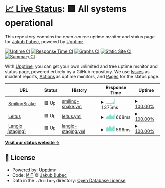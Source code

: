 # [📈 Live Status](https://https://sibyx.github.io): <!--live status--> **🟩 All systems operational**

This repository contains the open-source uptime monitor and status page for [Jakub Dubec](https://jakubdubec.me/), powered by [Upptime](https://github.com/upptime/upptime).

[![Uptime CI](https://github.com/Sibyx/uptime-monitor/workflows/Uptime%20CI/badge.svg)](https://github.com/Sibyx/uptime-monitor/actions?query=workflow%3A%22Uptime+CI%22)
[![Response Time CI](https://github.com/Sibyx/uptime-monitor/workflows/Response%20Time%20CI/badge.svg)](https://github.com/Sibyx/uptime-monitor/actions?query=workflow%3A%22Response+Time+CI%22)
[![Graphs CI](https://github.com/Sibyx/uptime-monitor/workflows/Graphs%20CI/badge.svg)](https://github.com/Sibyx/uptime-monitor/actions?query=workflow%3A%22Graphs+CI%22)
[![Static Site CI](https://github.com/Sibyx/uptime-monitor/workflows/Static%20Site%20CI/badge.svg)](https://github.com/Sibyx/uptime-monitor/actions?query=workflow%3A%22Static+Site+CI%22)
[![Summary CI](https://github.com/Sibyx/uptime-monitor/workflows/Summary%20CI/badge.svg)](https://github.com/Sibyx/uptime-monitor/actions?query=workflow%3A%22Summary+CI%22)

With [Upptime](https://upptime.js.org), you can get your own unlimited and free uptime monitor and status page, powered entirely by a GitHub repository. We use [Issues](https://github.com/Sibyx/uptime-monitor/issues) as incident reports, [Actions](https://github.com/Sibyx/uptime-monitor/actions) as uptime monitors, and [Pages](https://https://sibyx.github.io) for the status page.

<!--start: status pages-->
<!-- This summary is generated by Upptime (https://github.com/upptime/upptime) -->
<!-- Do not edit this manually, your changes will be overwritten -->
<!-- prettier-ignore -->
| URL | Status | History | Response Time | Uptime |
| --- | ------ | ------- | ------------- | ------ |
| <img alt="" src="https://icons.duckduckgo.com/ip3/studenti-api.jazykovanie.sk.ico" height="13"> [SmilingSnake](https://studenti-api.jazykovanie.sk/v1/status) | 🟩 Up | [smiling-snake.yml](https://github.com/Sibyx/uptime-monitor/commits/HEAD/history/smiling-snake.yml) | <details><summary><img alt="Response time graph" src="./graphs/smiling-snake/response-time-week.png" height="20"> 1375ms</summary><br><a href="https://Sibyx.github.io/uptime-monitor/history/smiling-snake"><img alt="Response time 1002" src="https://img.shields.io/endpoint?url=https%3A%2F%2Fraw.githubusercontent.com%2FSibyx%2Fuptime-monitor%2FHEAD%2Fapi%2Fsmiling-snake%2Fresponse-time.json"></a><br><a href="https://Sibyx.github.io/uptime-monitor/history/smiling-snake"><img alt="24-hour response time 612" src="https://img.shields.io/endpoint?url=https%3A%2F%2Fraw.githubusercontent.com%2FSibyx%2Fuptime-monitor%2FHEAD%2Fapi%2Fsmiling-snake%2Fresponse-time-day.json"></a><br><a href="https://Sibyx.github.io/uptime-monitor/history/smiling-snake"><img alt="7-day response time 1375" src="https://img.shields.io/endpoint?url=https%3A%2F%2Fraw.githubusercontent.com%2FSibyx%2Fuptime-monitor%2FHEAD%2Fapi%2Fsmiling-snake%2Fresponse-time-week.json"></a><br><a href="https://Sibyx.github.io/uptime-monitor/history/smiling-snake"><img alt="30-day response time 1034" src="https://img.shields.io/endpoint?url=https%3A%2F%2Fraw.githubusercontent.com%2FSibyx%2Fuptime-monitor%2FHEAD%2Fapi%2Fsmiling-snake%2Fresponse-time-month.json"></a><br><a href="https://Sibyx.github.io/uptime-monitor/history/smiling-snake"><img alt="1-year response time 1002" src="https://img.shields.io/endpoint?url=https%3A%2F%2Fraw.githubusercontent.com%2FSibyx%2Fuptime-monitor%2FHEAD%2Fapi%2Fsmiling-snake%2Fresponse-time-year.json"></a></details> | <details><summary><a href="https://Sibyx.github.io/uptime-monitor/history/smiling-snake">100.00%</a></summary><a href="https://Sibyx.github.io/uptime-monitor/history/smiling-snake"><img alt="All-time uptime 99.84%" src="https://img.shields.io/endpoint?url=https%3A%2F%2Fraw.githubusercontent.com%2FSibyx%2Fuptime-monitor%2FHEAD%2Fapi%2Fsmiling-snake%2Fuptime.json"></a><br><a href="https://Sibyx.github.io/uptime-monitor/history/smiling-snake"><img alt="24-hour uptime 100.00%" src="https://img.shields.io/endpoint?url=https%3A%2F%2Fraw.githubusercontent.com%2FSibyx%2Fuptime-monitor%2FHEAD%2Fapi%2Fsmiling-snake%2Fuptime-day.json"></a><br><a href="https://Sibyx.github.io/uptime-monitor/history/smiling-snake"><img alt="7-day uptime 100.00%" src="https://img.shields.io/endpoint?url=https%3A%2F%2Fraw.githubusercontent.com%2FSibyx%2Fuptime-monitor%2FHEAD%2Fapi%2Fsmiling-snake%2Fuptime-week.json"></a><br><a href="https://Sibyx.github.io/uptime-monitor/history/smiling-snake"><img alt="30-day uptime 99.92%" src="https://img.shields.io/endpoint?url=https%3A%2F%2Fraw.githubusercontent.com%2FSibyx%2Fuptime-monitor%2FHEAD%2Fapi%2Fsmiling-snake%2Fuptime-month.json"></a><br><a href="https://Sibyx.github.io/uptime-monitor/history/smiling-snake"><img alt="1-year uptime 99.84%" src="https://img.shields.io/endpoint?url=https%3A%2F%2Fraw.githubusercontent.com%2FSibyx%2Fuptime-monitor%2FHEAD%2Fapi%2Fsmiling-snake%2Fuptime-year.json"></a></details>
| <img alt="" src="https://icons.duckduckgo.com/ip3/studenti-api.leitus.sk.ico" height="13"> [Leitus](https://studenti-api.leitus.sk/v1/status) | 🟩 Up | [leitus.yml](https://github.com/Sibyx/uptime-monitor/commits/HEAD/history/leitus.yml) | <details><summary><img alt="Response time graph" src="./graphs/leitus/response-time-week.png" height="20"> 668ms</summary><br><a href="https://Sibyx.github.io/uptime-monitor/history/leitus"><img alt="Response time 616" src="https://img.shields.io/endpoint?url=https%3A%2F%2Fraw.githubusercontent.com%2FSibyx%2Fuptime-monitor%2FHEAD%2Fapi%2Fleitus%2Fresponse-time.json"></a><br><a href="https://Sibyx.github.io/uptime-monitor/history/leitus"><img alt="24-hour response time 578" src="https://img.shields.io/endpoint?url=https%3A%2F%2Fraw.githubusercontent.com%2FSibyx%2Fuptime-monitor%2FHEAD%2Fapi%2Fleitus%2Fresponse-time-day.json"></a><br><a href="https://Sibyx.github.io/uptime-monitor/history/leitus"><img alt="7-day response time 668" src="https://img.shields.io/endpoint?url=https%3A%2F%2Fraw.githubusercontent.com%2FSibyx%2Fuptime-monitor%2FHEAD%2Fapi%2Fleitus%2Fresponse-time-week.json"></a><br><a href="https://Sibyx.github.io/uptime-monitor/history/leitus"><img alt="30-day response time 638" src="https://img.shields.io/endpoint?url=https%3A%2F%2Fraw.githubusercontent.com%2FSibyx%2Fuptime-monitor%2FHEAD%2Fapi%2Fleitus%2Fresponse-time-month.json"></a><br><a href="https://Sibyx.github.io/uptime-monitor/history/leitus"><img alt="1-year response time 616" src="https://img.shields.io/endpoint?url=https%3A%2F%2Fraw.githubusercontent.com%2FSibyx%2Fuptime-monitor%2FHEAD%2Fapi%2Fleitus%2Fresponse-time-year.json"></a></details> | <details><summary><a href="https://Sibyx.github.io/uptime-monitor/history/leitus">100.00%</a></summary><a href="https://Sibyx.github.io/uptime-monitor/history/leitus"><img alt="All-time uptime 99.85%" src="https://img.shields.io/endpoint?url=https%3A%2F%2Fraw.githubusercontent.com%2FSibyx%2Fuptime-monitor%2FHEAD%2Fapi%2Fleitus%2Fuptime.json"></a><br><a href="https://Sibyx.github.io/uptime-monitor/history/leitus"><img alt="24-hour uptime 100.00%" src="https://img.shields.io/endpoint?url=https%3A%2F%2Fraw.githubusercontent.com%2FSibyx%2Fuptime-monitor%2FHEAD%2Fapi%2Fleitus%2Fuptime-day.json"></a><br><a href="https://Sibyx.github.io/uptime-monitor/history/leitus"><img alt="7-day uptime 100.00%" src="https://img.shields.io/endpoint?url=https%3A%2F%2Fraw.githubusercontent.com%2FSibyx%2Fuptime-monitor%2FHEAD%2Fapi%2Fleitus%2Fuptime-week.json"></a><br><a href="https://Sibyx.github.io/uptime-monitor/history/leitus"><img alt="30-day uptime 100.00%" src="https://img.shields.io/endpoint?url=https%3A%2F%2Fraw.githubusercontent.com%2FSibyx%2Fuptime-monitor%2FHEAD%2Fapi%2Fleitus%2Fuptime-month.json"></a><br><a href="https://Sibyx.github.io/uptime-monitor/history/leitus"><img alt="1-year uptime 99.85%" src="https://img.shields.io/endpoint?url=https%3A%2F%2Fraw.githubusercontent.com%2FSibyx%2Fuptime-monitor%2FHEAD%2Fapi%2Fleitus%2Fuptime-year.json"></a></details>
| <img alt="" src="https://icons.duckduckgo.com/ip3/staging-api.langio.sk.ico" height="13"> [Langio (staging)](https://staging-api.langio.sk/v1/status) | 🟩 Up | [langio-staging.yml](https://github.com/Sibyx/uptime-monitor/commits/HEAD/history/langio-staging.yml) | <details><summary><img alt="Response time graph" src="./graphs/langio-staging/response-time-week.png" height="20"> 596ms</summary><br><a href="https://Sibyx.github.io/uptime-monitor/history/langio-staging"><img alt="Response time 625" src="https://img.shields.io/endpoint?url=https%3A%2F%2Fraw.githubusercontent.com%2FSibyx%2Fuptime-monitor%2FHEAD%2Fapi%2Flangio-staging%2Fresponse-time.json"></a><br><a href="https://Sibyx.github.io/uptime-monitor/history/langio-staging"><img alt="24-hour response time 593" src="https://img.shields.io/endpoint?url=https%3A%2F%2Fraw.githubusercontent.com%2FSibyx%2Fuptime-monitor%2FHEAD%2Fapi%2Flangio-staging%2Fresponse-time-day.json"></a><br><a href="https://Sibyx.github.io/uptime-monitor/history/langio-staging"><img alt="7-day response time 596" src="https://img.shields.io/endpoint?url=https%3A%2F%2Fraw.githubusercontent.com%2FSibyx%2Fuptime-monitor%2FHEAD%2Fapi%2Flangio-staging%2Fresponse-time-week.json"></a><br><a href="https://Sibyx.github.io/uptime-monitor/history/langio-staging"><img alt="30-day response time 606" src="https://img.shields.io/endpoint?url=https%3A%2F%2Fraw.githubusercontent.com%2FSibyx%2Fuptime-monitor%2FHEAD%2Fapi%2Flangio-staging%2Fresponse-time-month.json"></a><br><a href="https://Sibyx.github.io/uptime-monitor/history/langio-staging"><img alt="1-year response time 625" src="https://img.shields.io/endpoint?url=https%3A%2F%2Fraw.githubusercontent.com%2FSibyx%2Fuptime-monitor%2FHEAD%2Fapi%2Flangio-staging%2Fresponse-time-year.json"></a></details> | <details><summary><a href="https://Sibyx.github.io/uptime-monitor/history/langio-staging">100.00%</a></summary><a href="https://Sibyx.github.io/uptime-monitor/history/langio-staging"><img alt="All-time uptime 99.86%" src="https://img.shields.io/endpoint?url=https%3A%2F%2Fraw.githubusercontent.com%2FSibyx%2Fuptime-monitor%2FHEAD%2Fapi%2Flangio-staging%2Fuptime.json"></a><br><a href="https://Sibyx.github.io/uptime-monitor/history/langio-staging"><img alt="24-hour uptime 100.00%" src="https://img.shields.io/endpoint?url=https%3A%2F%2Fraw.githubusercontent.com%2FSibyx%2Fuptime-monitor%2FHEAD%2Fapi%2Flangio-staging%2Fuptime-day.json"></a><br><a href="https://Sibyx.github.io/uptime-monitor/history/langio-staging"><img alt="7-day uptime 100.00%" src="https://img.shields.io/endpoint?url=https%3A%2F%2Fraw.githubusercontent.com%2FSibyx%2Fuptime-monitor%2FHEAD%2Fapi%2Flangio-staging%2Fuptime-week.json"></a><br><a href="https://Sibyx.github.io/uptime-monitor/history/langio-staging"><img alt="30-day uptime 100.00%" src="https://img.shields.io/endpoint?url=https%3A%2F%2Fraw.githubusercontent.com%2FSibyx%2Fuptime-monitor%2FHEAD%2Fapi%2Flangio-staging%2Fuptime-month.json"></a><br><a href="https://Sibyx.github.io/uptime-monitor/history/langio-staging"><img alt="1-year uptime 99.86%" src="https://img.shields.io/endpoint?url=https%3A%2F%2Fraw.githubusercontent.com%2FSibyx%2Fuptime-monitor%2FHEAD%2Fapi%2Flangio-staging%2Fuptime-year.json"></a></details>

<!--end: status pages-->

[**Visit our status website →**](https://https://sibyx.github.io)

## 📄 License

- Powered by: [Upptime](https://github.com/upptime/upptime)
- Code: [MIT](./LICENSE) © [Jakub Dubec](https://jakubdubec.me/)
- Data in the `./history` directory: [Open Database License](https://opendatacommons.org/licenses/odbl/1-0/)
